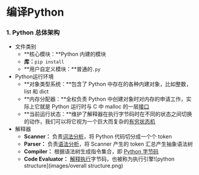 # 编译Python

### 1. Python 总体架构

- 文件类别
  - **核心模块：**Python 内建的模块
  - **库：**`pip install`
  - **用户自定义模块：**普通的`.py`
- Python运行环境
  - **对象类型系统：**包含了 Python 中存在的各种内建对象，比如整数，list 和 dict
  - **内存分配器：**全权负责 Python 中创建对象时对内存的申请工作，实际上它就是 Python 运行时与 C
    中 malloc 的一层<u>接口</u>
  - **当前运行状态：**维护了解释器在执行字节码时在不同的状态之间切换的动作，我们可以将它视为一个巨大而复杂的<u>有穷状态机</u>
- 解释器
  - **Scanner：** 负责<u>词法分析</u>，将 Python 代码切分成一个个 token
  - **Parser：** 负责<u>语法分析</u>，将 Scanner 产生的 token 汇总产生抽象语法树
  - **Compiler：** 根据语法树生成指令集合，即 <u>Python 字节码</u>
  - **Code Evaluator：** <u>解释执行</u>字节码，也被称为执行引擎![python structure](images/overall structure.png)

